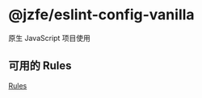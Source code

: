 # @jzfe/eslint-config-vanilla

原生 JavaScript 项目使用

## 可用的 Rules

[Rules](https://eslint.org/docs/latest/rules/)
